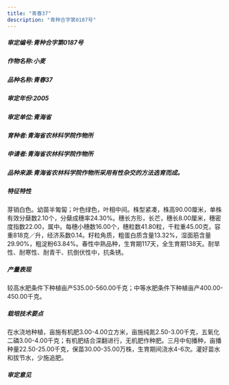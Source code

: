 ```yaml
---
title: "青春37"
description: "青种合字第0187号"
---
```

##### 审定编号:青种合字第0187号

##### 作物名称:小麦

##### 品种名称:青春37

##### 审定年份:2005

##### 审定单位:青海省

##### 育种者:青海省农林科学院作物所

##### 申请者:青海省农林科学院作物所

##### 品种来源:青海省农林科学院作物所采用有性杂交的方法选育而成。

##### 特征特性
芽销白色。幼苗半匍匐；叶色绿色，叶相中间。株型紧凑，株高90.00厘米，单株有效分蘖数2.10个，分蘖成穗率24.30%。穗长方形，长芒，穗长8.00厘米，穗密度指数22.00，属中。每穗小穗数16.00个，穗粒数41.80粒，千粒重45.00克，容重818克／升，经济系数0.14。籽粒角质，粗蛋白质含量13.32%，湿面筋含量29.90%，粗淀粉63.84%。春性中熟品种，生育期117天，全生育期138天。耐旱性、耐寒性、耐青干、抗倒伏性中，抗条锈。

##### 产量表现
较高水肥条件下种植亩产535.00-560.00千克；中等水肥条件下种植亩产400.00-450.00千克。

##### 栽培技术要点
在水浇地种植，亩施有机肥3.00-4.00立方米，亩施纯氮2.50-3.00千克，五氧化二磷3.00-4.00千克；有机肥结合深翻进行，无机肥作种肥。三月中旬播种，亩播种量22.50-25.00千克，保苗30.00-35.00万株，生育期间浇水4-6次。灌好苗水和拔节水，少施追肥。

##### 审定意见

